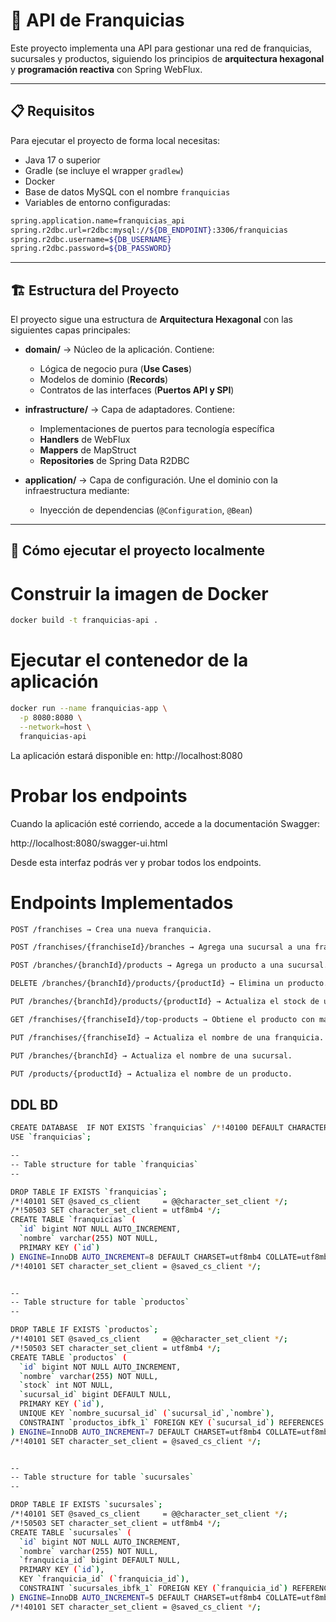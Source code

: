 # 📌 API de Franquicias

Este proyecto implementa una API para gestionar una red de franquicias, sucursales y productos, siguiendo los principios de **arquitectura hexagonal** y **programación reactiva** con Spring WebFlux.

---

## 📋 Requisitos

Para ejecutar el proyecto de forma local necesitas:

- Java 17 o superior
- Gradle (se incluye el wrapper `gradlew`)
- Docker
- Base de datos MySQL con el nombre `franquicias`
- Variables de entorno configuradas:

```bash
spring.application.name=franquicias_api  
spring.r2dbc.url=r2dbc:mysql://${DB_ENDPOINT}:3306/franquicias  
spring.r2dbc.username=${DB_USERNAME}  
spring.r2dbc.password=${DB_PASSWORD}
```


---

## 🏗 Estructura del Proyecto

El proyecto sigue una estructura de **Arquitectura Hexagonal** con las siguientes capas principales:

- **domain/** → Núcleo de la aplicación. Contiene:
    - Lógica de negocio pura (**Use Cases**)
    - Modelos de dominio (**Records**)
    - Contratos de las interfaces (**Puertos API y SPI**)

- **infrastructure/** → Capa de adaptadores. Contiene:
    - Implementaciones de puertos para tecnología específica
    - **Handlers** de WebFlux
    - **Mappers** de MapStruct
    - **Repositories** de Spring Data R2DBC

- **application/** → Capa de configuración. Une el dominio con la infraestructura mediante:
    - Inyección de dependencias (`@Configuration`, `@Bean`)

---

## 🚀 Cómo ejecutar el proyecto localmente

# Construir la imagen de Docker
```bash
docker build -t franquicias-api .
```

# Ejecutar el contenedor de la aplicación

```bash
docker run --name franquicias-app \
  -p 8080:8080 \
  --network=host \
  franquicias-api
```

La aplicación estará disponible en:
http://localhost:8080

# Probar los endpoints

Cuando la aplicación esté corriendo, accede a la documentación Swagger:

http://localhost:8080/swagger-ui.html

Desde esta interfaz podrás ver y probar todos los endpoints.

#  Endpoints Implementados
```bash
POST /franchises → Crea una nueva franquicia.

POST /franchises/{franchiseId}/branches → Agrega una sucursal a una franquicia.

POST /branches/{branchId}/products → Agrega un producto a una sucursal.

DELETE /branches/{branchId}/products/{productId} → Elimina un producto.

PUT /branches/{branchId}/products/{productId} → Actualiza el stock de un producto.

GET /franchises/{franchiseId}/top-products → Obtiene el producto con mayor stock por cada sucursal.

PUT /franchises/{franchiseId} → Actualiza el nombre de una franquicia.

PUT /branches/{branchId} → Actualiza el nombre de una sucursal.

PUT /products/{productId} → Actualiza el nombre de un producto.
```

## DDL BD

```bash
CREATE DATABASE  IF NOT EXISTS `franquicias` /*!40100 DEFAULT CHARACTER SET utf8mb4 COLLATE utf8mb4_0900_ai_ci */ /*!80016 DEFAULT ENCRYPTION='N' */;
USE `franquicias`;

--
-- Table structure for table `franquicias`
--

DROP TABLE IF EXISTS `franquicias`;
/*!40101 SET @saved_cs_client     = @@character_set_client */;
/*!50503 SET character_set_client = utf8mb4 */;
CREATE TABLE `franquicias` (
  `id` bigint NOT NULL AUTO_INCREMENT,
  `nombre` varchar(255) NOT NULL,
  PRIMARY KEY (`id`)
) ENGINE=InnoDB AUTO_INCREMENT=8 DEFAULT CHARSET=utf8mb4 COLLATE=utf8mb4_0900_ai_ci;
/*!40101 SET character_set_client = @saved_cs_client */;


--
-- Table structure for table `productos`
--

DROP TABLE IF EXISTS `productos`;
/*!40101 SET @saved_cs_client     = @@character_set_client */;
/*!50503 SET character_set_client = utf8mb4 */;
CREATE TABLE `productos` (
  `id` bigint NOT NULL AUTO_INCREMENT,
  `nombre` varchar(255) NOT NULL,
  `stock` int NOT NULL,
  `sucursal_id` bigint DEFAULT NULL,
  PRIMARY KEY (`id`),
  UNIQUE KEY `nombre_sucursal_id` (`sucursal_id`,`nombre`),
  CONSTRAINT `productos_ibfk_1` FOREIGN KEY (`sucursal_id`) REFERENCES `sucursales` (`id`) ON DELETE CASCADE
) ENGINE=InnoDB AUTO_INCREMENT=7 DEFAULT CHARSET=utf8mb4 COLLATE=utf8mb4_0900_ai_ci;
/*!40101 SET character_set_client = @saved_cs_client */;


--
-- Table structure for table `sucursales`
--

DROP TABLE IF EXISTS `sucursales`;
/*!40101 SET @saved_cs_client     = @@character_set_client */;
/*!50503 SET character_set_client = utf8mb4 */;
CREATE TABLE `sucursales` (
  `id` bigint NOT NULL AUTO_INCREMENT,
  `nombre` varchar(255) NOT NULL,
  `franquicia_id` bigint DEFAULT NULL,
  PRIMARY KEY (`id`),
  KEY `franquicia_id` (`franquicia_id`),
  CONSTRAINT `sucursales_ibfk_1` FOREIGN KEY (`franquicia_id`) REFERENCES `franquicias` (`id`) ON DELETE CASCADE
) ENGINE=InnoDB AUTO_INCREMENT=5 DEFAULT CHARSET=utf8mb4 COLLATE=utf8mb4_0900_ai_ci;
/*!40101 SET character_set_client = @saved_cs_client */;
```